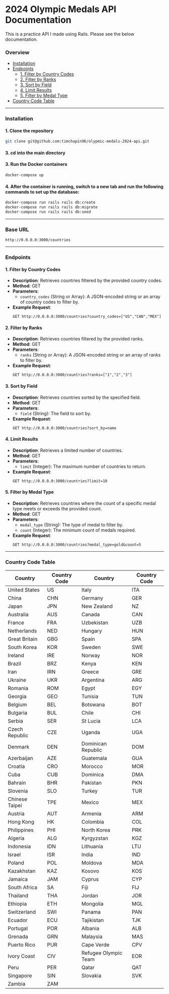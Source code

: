 
# 2024 Olympic Medals API Documentation

This is a practice API I made using Rails. Please see the below documentation.

### Overview

- [Installation](#installation)
- [Endpoints](#endpoints)
  - [1. Filter by Country Codes](#1-filter-by-country-codes)
  - [2. Filter by Ranks](#2-filter-by-ranks)
  - [3. Sort by Field](#3-sort-by-field)
  - [4. Limit Results](#4-limit-results)
  - [5. Filter by Medal Type](#5-filter-by-medal-type)
- [Country Code Table](#country-code-table)

---

### Installation

#### 1. Clone the repository
```bash
git clone git@github.com:timchapin96/olypmic-medals-2024-api.git
```

#### 3. cd into the main directory

#### 3. Run the Docker containers
```bash
docker-compose up
```

#### 4. After the container is running, switch to a new tab and run the following commands to set up the database:
```bash
docker-compose run rails rails db:create
docker-compose run rails rails db:migrate
docker-compose run rails rails db:seed
```

---

### Base URL
`http://0.0.0.0:3000/countries`

---

### Endpoints

#### 1. Filter by Country Codes
- **Description**: Retrieves countries filtered by the provided country codes.
- **Method**: GET
- **Parameters**:
  - `country_codes` (String or Array): A JSON-encoded string or an array of country codes to filter by.
- **Example Request**:
  ```http
  GET http://0.0.0.0:3000/countries?country_codes=["US","CAN","MEX"]
  ```

#### 2. Filter by Ranks
- **Description**: Retrieves countries filtered by the provided ranks.
- **Method**: GET
- **Parameters**:
  - `ranks` (String or Array): A JSON-encoded string or an array of ranks to filter by.
- **Example Request**:
  ```http
  GET http://0.0.0.0:3000/countries?ranks=["1","2","3"]
  ```

#### 3. Sort by Field
- **Description**: Retrieves countries sorted by the specified field.
- **Method**: GET
- **Parameters**:
  - `field` (String): The field to sort by.
- **Example Request**:
  ```http
  GET http://0.0.0.0:3000/countries?sort_by=name
  ```

#### 4. Limit Results
- **Description**: Retrieves a limited number of countries.
- **Method**: GET
- **Parameters**:
  - `limit` (Integer): The maximum number of countries to return.
- **Example Request**:
  ```http
  GET http://0.0.0.0:3000/countries?limit=10
  ```

#### 5. Filter by Medal Type
- **Description**: Retrieves countries where the count of a specific medal type meets or exceeds the provided count.
- **Method**: GET
- **Parameters**:
  - `medal_type` (String): The type of medal to filter by.
  - `count` (Integer): The minimum count of medals required.
- **Example Request**:
  ```http
  GET http://0.0.0.0:3000/countries?medal_type=gold&count=5
  ```
---
### Country Code Table

| Country          | Country Code | Country           | Country Code |
|------------------|--------------|-------------------|--------------|
| United States    | US           | Italy             | ITA          |
| China            | CHN          | Germany           | GER          |
| Japan            | JPN          | New Zealand       | NZ           |
| Australia        | AUS          | Canada            | CAN          |
| France           | FRA          | Uzbekistan        | UZB          |
| Netherlands      | NED          | Hungary           | HUN          |
| Great Britain    | GBG          | Spain             | SPA          |
| South Korea      | KOR          | Sweden            | SWE          |
| Ireland          | IRE          | Norway            | NOR          |
| Brazil           | BRZ          | Kenya             | KEN          |
| Iran             | IRN          | Greece            | GRE          |
| Ukraine          | UKR          | Argentina         | ARG          |
| Romania          | ROM          | Egypt             | EGY          |
| Georgia          | GEO          | Tunisia           | TUN          |
| Belgium          | BEL          | Botswana          | BOT          |
| Bulgaria         | BUL          | Chile             | CHI          |
| Serbia           | SER          | St Lucia          | LCA          |
| Czech Republic   | CZE          | Uganda            | UGA          |
| Denmark          | DEN          | Dominican Republic | DOM         |
| Azerbaijan       | AZE          | Guatemala         | GUA          |
| Croatia          | CRO          | Morocco           | MOR          |
| Cuba             | CUB          | Dominica          | DMA          |
| Bahrain          | BHR          | Pakistan          | PKN          |
| Slovenia         | SLO          | Turkey            | TUR          |
| Chinese Taipei   | TPE          | Mexico            | MEX          |
| Austria          | AUT          | Armenia           | ARM          |
| Hong Kong        | HK           | Colombia          | COL          |
| Philippines      | PHI          | North Korea       | PRK          |
| Algeria          | ALG          | Kyrgyzstan        | KGZ          |
| Indonesia        | IDN          | Lithuania         | LTU          |
| Israel           | ISR          | India             | IND          |
| Poland           | POL          | Moldova           | MDA          |
| Kazakhstan       | KAZ          | Kosovo            | KOS          |
| Jamaica          | JAM          | Cyprus            | CYP          |
| South Africa     | SA           | Fiji              | FIJ          |
| Thailand         | THA          | Jordan            | JOR          |
| Ethiopia         | ETH          | Mongolia          | MGL          |
| Switzerland      | SWI          | Panama            | PAN          |
| Ecuador          | ECU          | Tajikistan        | TJK          |
| Portugal         | POR          | Albania           | ALB          |
| Grenada          | GRN          | Malaysia          | MAS          |
| Puerto Rico      | PUR          | Cape Verde        | CPV          |
| Ivory Coast      | CIV          | Refugee Olympic Team | EOR      |
| Peru             | PER          | Qatar             | QAT          |
| Singapore        | SIN          | Slovakia          | SVK          |
| Zambia           | ZAM          |                   |              |
